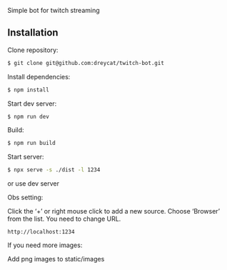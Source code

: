 Simple bot for twitch streaming

## Installation

Clone repository:

```bash
$ git clone git@github.com:dreycat/twitch-bot.git
```

Install dependencies:

```bash
$ npm install
```

Start dev server:

```bash
$ npm run dev
```

Build:

```bash
$ npm run build
```

Start server:

```bash
$ npx serve -s ./dist -l 1234
```

or use dev server

Obs setting:

Click the ‘+’ or right mouse click to add a new source. Choose ‘Browser’ from the list. You need to change URL.

```
http://localhost:1234
```

If you need more images:

Add png images to static/images
